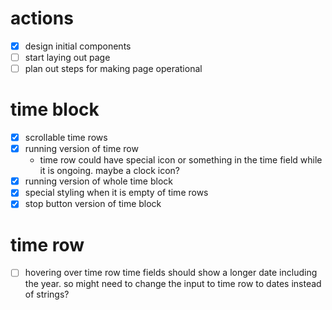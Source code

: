# actions
- [x] design initial components
- [ ] start laying out page
- [ ] plan out steps for making page operational

# time block
- [x] scrollable time rows
- [x] running version of time row
    - time row could have special icon or something in the time field while it is ongoing. maybe a clock icon?
- [x] running version of whole time block
- [x] special styling when it is empty of time rows
- [x] stop button version of time block

# time row
- [ ] hovering over time row time fields should show a longer date including the year. so might need to change the input to time row to dates instead of strings?